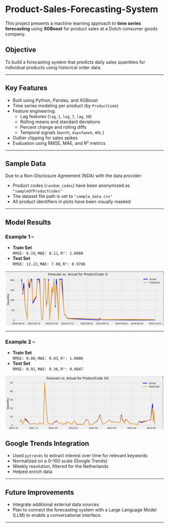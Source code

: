 # Product-Sales-Forecasting-System

This project presents a machine learning approach to **time series forecasting** using **XGBoost** for product sales at a Dutch consumer goods company.

## Objective

To build a forecasting system that predicts daily sales quantities for individual products using historical order data.

---

## Key Features

- Built using Python, Pandas, and XGBoost
- Time series modeling per product (by `ProductCode`)
- Feature engineering:
  - Lag features (`lag_1`, `lag_7`, `lag_30`)
  - Rolling means and standard deviations
  - Percent change and rolling diffs
  - Temporal signals (`month`, `dayofweek`, etc.)
- Outlier clipping for sales spikes
- Evaluation using RMSE, MAE, and R² metrics

---

## Sample Data

Due to a Non-Disclosure Agreement (NDA) with the data provider:

- Product codes (`random_codes`) have been anonymized as `"sampleOfProductCodes"`  
- The dataset file path is set to `"sample_data.csv"`  
- All product identifiers in plots have been visually masked  

---

## Model Results

### Example 1 – 
- **Train Set**  
  `RMSE: 0.19`, `MAE: 0.11`, `R²: 1.0000`
- **Test Set**  
  `RMSE: 12.22`, `MAE: 7.60`, `R²: 0.9786`

![Forecast vs. Actual - Product B](/Forecast%20vs.%20Actual%20for%20ProductCode%20B.png)

---

### Example 2 –
- **Train Set**  
  `RMSE: 0.08`, `MAE: 0.03`, `R²: 1.0000`
- **Test Set**  
  `RMSE: 0.91`, `MAE: 0.36`, `R²: 0.9847`

![Forecast vs. Actual - Product A](/Forecast%20vs.%20Actual%20for%20ProductCode%20A.png)


## Google Trends Integration

- Used `pytrends` to extract interest over time for relevant keywords
- Normalized on a 0–100 scale (Google Trends)
- Weekly resolution, filtered for the Netherlands
- Helped enrich data

---

## Future Improvements

- Integrate additional external data sources 
- Plan to connect the forecasting system with a Large Language Model (LLM) to enable a conversational interface. 

---


